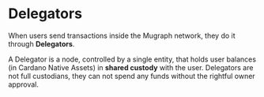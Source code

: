 # Delegators

When users send transactions inside the Mugraph network, they do it through **Delegators**.

A Delegator is a node, controlled by a single entity, that holds user balances (in Cardano Native Assets) in **shared custody** with the user. Delegators are not full custodians, they can not spend any funds without the rightful owner approval.
